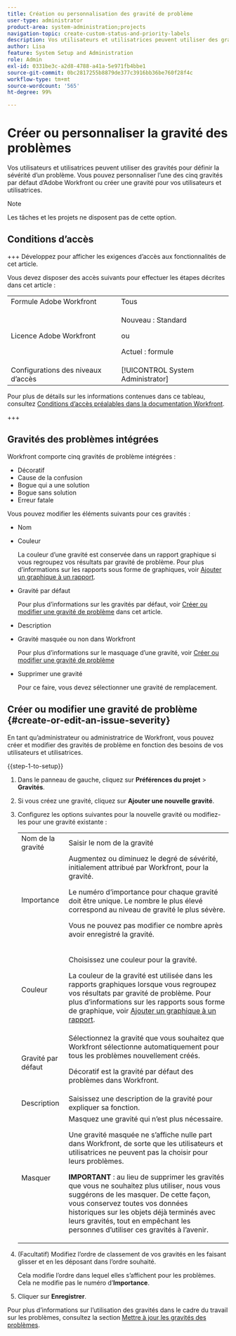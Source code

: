 ```yaml
---
title: Création ou personnalisation des gravité de problème
user-type: administrator
product-area: system-administration;projects
navigation-topic: create-custom-status-and-priority-labels
description: Vos utilisateurs et utilisatrices peuvent utiliser des gravités pour définir la sévérité d’un problème. Vous pouvez personnaliser l’une des cinq gravités par défaut d’Adobe Workfront ou créer une gravité pour vos utilisateurs et utilisatrices.
author: Lisa
feature: System Setup and Administration
role: Admin
exl-id: 0331be3c-a2d8-4788-a41a-5e971fb4bbe1
source-git-commit: 0bc2817255b8879de377c3916bb36be760f28f4c
workflow-type: tm+mt
source-wordcount: '565'
ht-degree: 99%

---
```


# Créer ou personnaliser la gravité des problèmes

<!--
DON'T DELETE, DRAFT OR HIDE THIS ARTICLE. IT IS LINKED TO THE PRODUCT, THROUGH THE CONTEXT SENSITIVE HELP LINKS.

Linked to Understanding Issue Severity.
-->

Vos utilisateurs et utilisatrices peuvent utiliser des gravités pour définir la sévérité d’un problème. Vous pouvez personnaliser l’une des cinq gravités par défaut d’Adobe Workfront ou créer une gravité pour vos utilisateurs et utilisatrices.

>[!NOTE]
>
>Les tâches et les projets ne disposent pas de cette option.

## Conditions d’accès

+++ Développez pour afficher les exigences d’accès aux fonctionnalités de cet article.

Vous devez disposer des accès suivants pour effectuer les étapes décrites dans cet article :

<table style="table-layout:auto"> 
 <col> 
 <col> 
 <tbody> 
  <tr> 
   <td role="rowheader">Formule Adobe Workfront</td> 
   <td>Tous</td> 
  </tr> 
  <tr> 
   <td role="rowheader">Licence Adobe Workfront</td> 
   <td>
     <p>Nouveau : Standard</p>
     <p>ou</p>
     <p>Actuel : formule</p>
   </td> 
  </tr> 
  <tr> 
   <td role="rowheader">Configurations des niveaux d’accès</td> 
   <td>[!UICONTROL System Administrator]</td>
  </tr> 
 </tbody> 
</table>

Pour plus de détails sur les informations contenues dans ce tableau, consultez [Conditions d’accès préalables dans la documentation Workfront](/help/quicksilver/administration-and-setup/add-users/access-levels-and-object-permissions/access-level-requirements-in-documentation.md).

+++

## Gravités des problèmes intégrées

Workfront comporte cinq gravités de problème intégrées :

* Décoratif
* Cause de la confusion
* Bogue qui a une solution
* Bogue sans solution
* Erreur fatale

<p>Vous pouvez modifier les éléments suivants pour ces gravités :</p>

* Nom
* Couleur

  La couleur d’une gravité est conservée dans un rapport graphique si vous regroupez vos résultats par gravité de problème. Pour plus d’informations sur les rapports sous forme de graphiques, voir [Ajouter un graphique à un rapport](../../../reports-and-dashboards/reports/creating-and-managing-reports/add-chart-report.md).

* Gravité par défaut

  Pour plus d’informations sur les gravités par défaut, voir [Créer ou modifier une gravité de problème](#create-or-edit-an-issue-severity) dans cet article.
* Description
* Gravité masquée ou non dans Workfront

  Pour plus d’informations sur le masquage d’une gravité, voir [Créer ou modifier une gravité de problème](#create-or-edit-an-issue-severity")

* Supprimer une gravité

  Pour ce faire, vous devez sélectionner une gravité de remplacement.

## Créer ou modifier une gravité de problème {#create-or-edit-an-issue-severity}

En tant qu’administrateur ou administratrice de Workfront, vous pouvez créer et modifier des gravités de problème en fonction des besoins de vos utilisateurs et utilisatrices.

{{step-1-to-setup}}

1. Dans le panneau de gauche, cliquez sur **Préférences du projet** > **Gravités**.

1. Si vous créez une gravité, cliquez sur **Ajouter une nouvelle gravité**.
1. Configurez les options suivantes pour la nouvelle gravité ou modifiez-les pour une gravité existante :

   <table style="table-layout:auto"> 
    <col> 
    <col> 
    <tbody> 
     <tr> 
      <td role="rowheader">Nom de la gravité</td> 
      <td>Saisir le nom de la gravité</td> 
     </tr> 
     <tr> 
      <td role="rowheader">Importance</td> 
      <td>Augmentez ou diminuez le degré de sévérité, initialement attribué par Workfront, pour la gravité.
      <p>Le numéro d’importance pour chaque gravité doit être unique. Le nombre le plus élevé correspond au niveau de gravité le plus sévère.</p> <p>Vous ne pouvez pas modifier ce nombre après avoir enregistré la gravité.</p> </td> 
     </tr> 
     <tr> 
      <td role="rowheader">Couleur</td> 
      <td> <p>Choisissez une couleur pour la gravité.</p> 
      <p>La couleur de la gravité est utilisée dans les rapports graphiques lorsque vous regroupez vos résultats par gravité de problème. Pour plus d’informations sur les rapports sous forme de graphique, voir <a href="../../../reports-and-dashboards/reports/creating-and-managing-reports/add-chart-report.md" class="MCXref xref">Ajouter un graphique à un rapport</a>.</p> </td> 
     </tr> 
     <tr> 
      <td role="rowheader">Gravité par défaut</td> 
      <td>Sélectionnez la gravité que vous souhaitez que Workfront sélectionne automatiquement pour tous les problèmes nouvellement créés.</p>
      <p>Décoratif est la gravité par défaut des problèmes dans Workfront.</p></td> 
     </tr> 
     <tr> 
      <td role="rowheader">Description</td> 
      <td>Saisissez une description de la gravité pour expliquer sa fonction.</td> 
     </tr> 
     <tr> 
      <td role="rowheader">Masquer</td> 
      <td> Masquez une gravité qui n’est plus nécessaire. 
      <p>Une gravité masquée ne s’affiche nulle part dans Workfront, de sorte que les utilisateurs et utilisatrices ne peuvent pas la choisir pour leurs problèmes.</p> 
      <p><b>IMPORTANT</b> : au lieu de supprimer les gravités que vous ne souhaitez plus utiliser, nous vous suggérons de les masquer. De cette façon, vous conservez toutes vos données historiques sur les objets déjà terminés avec leurs gravités, tout en empêchant les personnes d’utiliser ces gravités à l’avenir.</p> </td> 
     </tr> 
    </tbody> 
   </table>

1. (Facultatif) Modifiez l’ordre de classement de vos gravités en les faisant glisser et en les déposant dans l’ordre souhaité.

   Cela modifie l’ordre dans lequel elles s’affichent pour les problèmes. Cela ne modifie pas le numéro d’**Importance**.

1. Cliquer sur **Enregistrer**.

Pour plus d’informations sur l’utilisation des gravités dans le cadre du travail sur les problèmes, consultez la section [Mettre à jour les gravités des problèmes](../../../manage-work/issues/issue-information/update-issue-severity.md).
